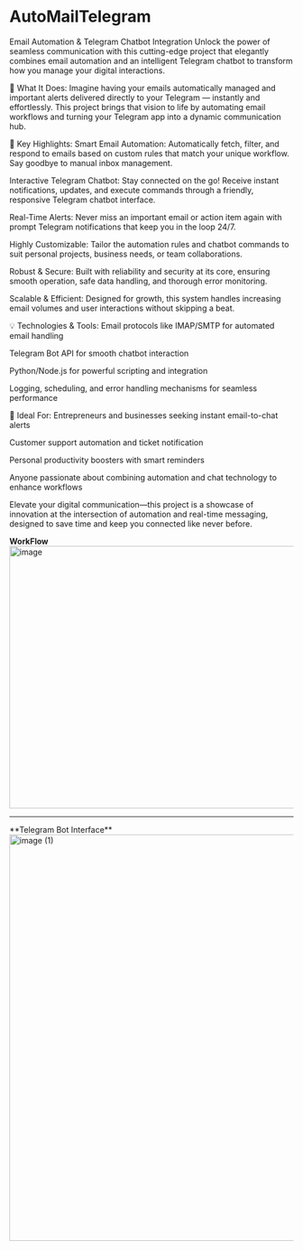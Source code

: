 # AutoMailTelegram
Email Automation & Telegram Chatbot Integration
Unlock the power of seamless communication with this cutting-edge project that elegantly combines email automation and an intelligent Telegram chatbot to transform how you manage your digital interactions.

🚀 What It Does:
Imagine having your emails automatically managed and important alerts delivered directly to your Telegram — instantly and effortlessly. This project brings that vision to life by automating email workflows and turning your Telegram app into a dynamic communication hub.

🌟 Key Highlights:
Smart Email Automation: Automatically fetch, filter, and respond to emails based on custom rules that match your unique workflow. Say goodbye to manual inbox management.

Interactive Telegram Chatbot: Stay connected on the go! Receive instant notifications, updates, and execute commands through a friendly, responsive Telegram chatbot interface.

Real-Time Alerts: Never miss an important email or action item again with prompt Telegram notifications that keep you in the loop 24/7.

Highly Customizable: Tailor the automation rules and chatbot commands to suit personal projects, business needs, or team collaborations.

Robust & Secure: Built with reliability and security at its core, ensuring smooth operation, safe data handling, and thorough error monitoring.

Scalable & Efficient: Designed for growth, this system handles increasing email volumes and user interactions without skipping a beat.

💡 Technologies & Tools:
Email protocols like IMAP/SMTP for automated email handling

Telegram Bot API for smooth chatbot interaction

Python/Node.js for powerful scripting and integration

Logging, scheduling, and error handling mechanisms for seamless performance

🎯 Ideal For:
Entrepreneurs and businesses seeking instant email-to-chat alerts

Customer support automation and ticket notification

Personal productivity boosters with smart reminders

Anyone passionate about combining automation and chat technology to enhance workflows

Elevate your digital communication—this project is a showcase of innovation at the intersection of automation and real-time messaging, designed to save time and keep you connected like never before.

**WorkFlow**
<img width="1300" height="465" alt="image" src="https://github.com/user-attachments/assets/b5df1cde-f18b-49b8-adde-79e05b982db9" />
<hr/>
**Telegram Bot Interface**
<img width="1366" height="720" alt="image (1)" src="https://github.com/user-attachments/assets/12cd9f94-c09d-4c39-bdfa-255c07f34c3f" />






